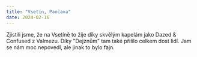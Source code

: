 ```yaml
---
title: "Vsetín, Pančava"
date: 2024-02-16
---
```


Zjistili jsme, že na Vsetíně to žije díky skvělým kapelám jako
Dazed & Confused z Valmezu. Díky "Dejznům" tam také přišlo celkem dost lidí.
Jam se nám moc nepovedl, ale jinak to bylo fajn.

